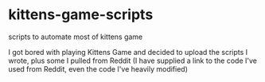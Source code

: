 # kittens-game-scripts
scripts to automate most of kittens game

I got bored with playing Kittens Game and decided to upload the scripts I wrote, plus some I pulled from Reddit (I have supplied a link to the code I've used from Reddit, even the code I've heavily modified)
